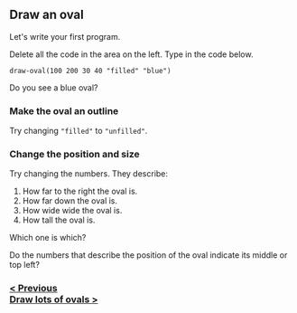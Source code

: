 ## Draw an oval

Let's write your first program.

Delete all the code in the area on the left.  Type in the code below.

```
draw-oval(100 200 30 40 "filled" "blue")
```

Do you see a blue oval?

### Make the oval an outline

Try changing `"filled"` to `"unfilled"`.

### Change the position and size

Try changing the numbers. They describe:

1. How far to the right the oval is.
2. How far down the oval is.
3. How wide wide the oval is.
4. How tall the oval is.

Which one is which?

Do the numbers that describe the position of the oval indicate its middle or top left?

### [< Previous](#home) <div class="next">[Draw lots of ovals >](#ovals)</div>
